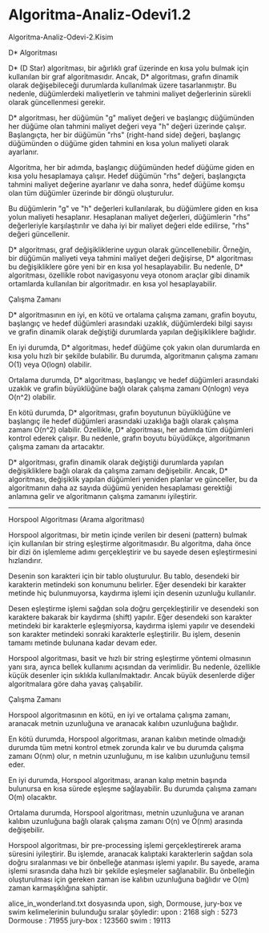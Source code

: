# Algoritma-Analiz-Odevi1.2
 Algoritma-Analiz-Odevi-2.Kisim

D* Algoritması

D* (D Star) algoritması, bir ağırlıklı graf üzerinde en kısa yolu bulmak için kullanılan bir graf algoritmasıdır. 
Ancak, D* algoritması, grafın dinamik olarak değişebileceği durumlarda kullanılmak üzere tasarlanmıştır. 
Bu nedenle, düğümlerdeki maliyetlerin ve tahmini maliyet değerlerinin sürekli olarak güncellenmesi gerekir.

D* algoritması, her düğümün "g" maliyet değeri ve başlangıç düğümünden her düğüme olan tahmini maliyet değeri veya "h" değeri üzerinde çalışır. 
Başlangıçta, her bir düğümün "rhs" (right-hand side) değeri, başlangıç düğümünden o düğüme giden tahmini en kısa yolun maliyeti olarak ayarlanır.

Algoritma, her bir adımda, başlangıç düğümünden hedef düğüme giden en kısa yolu hesaplamaya çalışır. 
Hedef düğümün "rhs" değeri, başlangıçta tahmini maliyet değerine ayarlanır ve daha sonra, hedef düğüme komşu olan tüm düğümler üzerinde bir döngü oluşturulur.

Bu düğümlerin "g" ve "h" değerleri kullanılarak, bu düğümlere giden en kısa yolun maliyeti hesaplanır. 
Hesaplanan maliyet değerleri, düğümlerin "rhs" değerleriyle karşılaştırılır ve daha iyi bir maliyet değeri elde edilirse, "rhs" değeri güncellenir.

D* algoritması, graf değişikliklerine uygun olarak güncellenebilir. 
Örneğin, bir düğümün maliyeti veya tahmini maliyet değeri değişirse, D* algoritması bu değişikliklere göre yeni bir en kısa yol hesaplayabilir. 
Bu nedenle, D* algoritması, özellikle robot navigasyonu veya otonom araçlar gibi dinamik ortamlarda kullanılan bir algoritmadır. en kısa yol hesaplayabilir.

Çalışma Zamanı

D* algoritmasının en iyi, en kötü ve ortalama çalışma zamanı, grafin boyutu, başlangıç ve hedef düğümleri arasındaki uzaklık, 
düğümlerdeki bilgi sayısı ve grafin dinamik olarak değiştiği durumlarda yapılan değişikliklere bağlıdır.

En iyi durumda, D* algoritması, hedef düğüme çok yakın olan durumlarda en kısa yolu hızlı bir şekilde bulabilir. 
Bu durumda, algoritmanın çalışma zamanı O(1) veya O(logn) olabilir.

Ortalama durumda, D* algoritması, başlangıç ve hedef düğümleri arasındaki uzaklık ve grafin büyüklüğüne bağlı olarak çalışma zamanı O(nlogn) veya O(n^2) olabilir.

En kötü durumda, D* algoritması, grafın boyutunun büyüklüğüne ve başlangıç ile hedef düğümleri arasındaki uzaklığa bağlı olarak çalışma zamanı O(n^2) olabilir.
Özellikle, D* algoritması, her adımda tüm düğümleri kontrol ederek çalışır. Bu nedenle, grafın boyutu büyüdükçe, algoritmanın çalışma zamanı da artacaktır.

D* algoritması, grafin dinamik olarak değiştiği durumlarda yapılan değişikliklere bağlı olarak da çalışma zamanı değişebilir. 
Ancak, D* algoritması, değişiklik yapılan düğümleri yeniden planlar ve günceller, bu da algoritmanın daha az sayıda düğümü yeniden hesaplaması gerektiği anlamına gelir 
ve algoritmanın çalışma zamanını iyileştirir.

-------------------------------------------

Horspool Algoritması (Arama algoritması)

Horspool algoritması, bir metin içinde verilen bir deseni (pattern) bulmak için kullanılan bir string eşleştirme algoritmasıdır. 
Bu algoritma, daha önce bir dizi ön işlemleme adımı gerçekleştirir ve bu sayede desen eşleştirmesini hızlandırır.

Desenin son karakteri için bir tablo oluşturulur. Bu tablo, desendeki bir karakterin metindeki son konumunu belirler. 
Eğer desendeki bir karakter metinde hiç bulunmuyorsa, kaydırma işlemi için desenin uzunluğu kullanılır.

Desen eşleştirme işlemi sağdan sola doğru gerçekleştirilir ve desendeki son karaktere bakarak bir kaydırma (shift) yapılır. 
Eğer desendeki son karakter metindeki bir karakterle eşleşmiyorsa, kaydırma işlemi yapılır ve desendeki son karakter metindeki sonraki karakterle eşleştirilir. 
Bu işlem, desenin tamamı metinde bulunana kadar devam eder.

Horspool algoritması, basit ve hızlı bir string eşleştirme yöntemi olmasının yanı sıra, ayrıca bellek kullanımı açısından da verimlidir. 
Bu nedenle, özellikle küçük desenler için sıklıkla kullanılmaktadır. Ancak büyük desenlerde diğer algoritmalara göre daha yavaş çalışabilir.

Çalışma Zamanı

Horspool algoritmasının en kötü, en iyi ve ortalama çalışma zamanı, aranacak metnin uzunluğuna ve aranacak kalıbın uzunluğuna bağlıdır.

En kötü durumda, Horspool algoritması, aranan kalıbın metinde olmadığı durumda tüm metni kontrol etmek zorunda kalır ve bu durumda çalışma zamanı O(nm) olur,
 n metnin uzunluğunu, m ise kalıbın uzunluğunu temsil eder.

En iyi durumda, Horspool algoritması, aranan kalıp metnin başında bulunursa en kısa sürede eşleşme sağlayabilir. Bu durumda çalışma zamanı O(m) olacaktır.

Ortalama durumda, Horspool algoritması, metnin uzunluğuna ve aranan kalıbın uzunluğuna bağlı olarak çalışma zamanı O(n) ve O(nm) arasında değişebilir.

Horspool algoritması, bir pre-processing işlemi gerçekleştirerek arama süresini iyileştirir. 
Bu işlemde, aranacak kalıptaki karakterlerin sağdan sola doğru sıralanması ve bir önbelleğe atanması işlemi yapılır. 
Bu sayede, arama işlemi sırasında daha hızlı bir şekilde eşleşmeler sağlanabilir. Bu önbelleğin oluşturulması için gereken zaman ise kalıbın uzunluğuna bağlıdır 
ve O(m) zaman karmaşıklığına sahiptir.

alice_in_wonderland.txt dosyasında upon, sigh, Dormouse, jury-box ve swim kelimelerinin bulunduğu sıralar şöyledir:
upon : 2168
sigh : 5273
Dormouse : 71955
jury-box : 123560
swim : 19113
